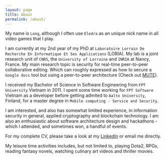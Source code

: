 ```yaml
---
layout: page
title: About
permalink: /about/
---
```


My name is `Long`, although I often use `Eledra` as an unique nick name in all video games that I play. 

I am currently at my 2nd year of my PhD at `Laboratoire Lorrain De Recherche En Informatique Et Ses Applications` (LORIA). My lab is a joint research unit of `CNRS`, the `University of Lorraine` and `INRIA` at Nancy, France. My main research topic is security for real-time peer-to-peer collaborative editing. Which can roughly expressed as how to secure a `Google docs` tool but using a peer-to-peer architecture (Check out [MUTE](https://github.com/coast-team/mute)).

I received my Bachelor of Science in Software Engineering from `FPT University` Vietnam in 2011. I spent some time working for `FPT Software` Vietnam as a developer before getting admited to `Aalto University`, Finland, for a master degree in `Mobile computing - Service and Security`. 

I am interested, and also has somewhat limited experience, in information security in general, applied cryptography and blockchain technology. I am also an enthusiastic about software architecture design and hackathons - which I attended, and sometimes won, a handful of events.

For my complete CV, please take a look at my [LinkedIn](https://www.linkedin.com/in/eledra/) or email me directly.

My leisure time activities includes, but not limited to, playing Dota2, RPGs, reading fantasy novels, watching culinary art videos and thriller movies.